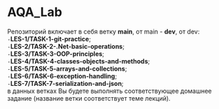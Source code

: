 # AQA_Lab

Репозиторий включает в себя ветку **main**, от main - **dev**,  от dev:  
        `-`**LES-1/TASK-1-git-practice**;  
        `-`**LES-2/TASK-2-.Net-basic-operations**;  
        `-`**LES-3/TASK-3-OOP-principles**;  
        `-`**LES-4/TASK-4-classes-objects-and-methods**;  
        `-`**LES-5/TASK-5-arrays-and-collections**;  
        `-`**LES-6/TASK-6-exception-handling**;  
        `-`**LES-7/TASK-7-serialization-and-json**;  
в данных ветках Вы будете выполнять соответствующее домашнее задание (название ветки соответствует теме лекций).

